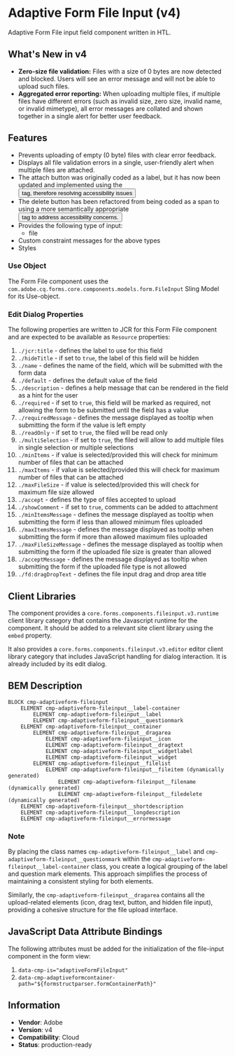 <!--
Copyright 2025 Adobe

Licensed under the Apache License, Version 2.0 (the "License");
you may not use this file except in compliance with the License.
You may obtain a copy of the License at

    http://www.apache.org/licenses/LICENSE-2.0

Unless required by applicable law or agreed to in writing, software
distributed under the License is distributed on an "AS IS" BASIS,
WITHOUT WARRANTIES OR CONDITIONS OF ANY KIND, either express or implied.
See the License for the specific language governing permissions and
limitations under the License.
-->
Adaptive Form File Input (v4)
====
Adaptive Form File input field component written in HTL.

## What's New in v4

* **Zero-size file validation:** Files with a size of 0 bytes are now detected and blocked. Users will see an error message and will not be able to upload such files.
* **Aggregated error reporting:** When uploading multiple files, if multiple files have different errors (such as invalid size, zero size, invalid name, or invalid mimetype), all error messages are collated and shown together in a single alert for better user feedback.

## Features

* Prevents uploading of empty (0 byte) files with clear error feedback.
* Displays all file validation errors in a single, user-friendly alert when multiple files are attached.
* The attach button was originally coded as a label, but it has now been updated and implemented using the <button> tag, therefore resolving accessibility issues
* The delete button has been refactored from being coded as a span to using a more semantically appropriate <button> tag to address accessibility concerns.
* Provides the following type of input:
  * file
* Custom constraint messages for the above types
* Styles

### Use Object
The Form File component uses the `com.adobe.cq.forms.core.components.models.form.FileInput` Sling Model for its Use-object.

### Edit Dialog Properties
The following properties are written to JCR for this Form File component and are expected to be available as `Resource` properties:

1. `./jcr:title` - defines the label to use for this field
2. `./hideTitle` - if set to `true`, the label of this field will be hidden
3. `./name` - defines the name of the field, which will be submitted with the form data
4. `./default` - defines the default value of the field
5. `./description` - defines a help message that can be rendered in the field as a hint for the user
6. `./required` - if set to `true`, this field will be marked as required, not allowing the form to be submitted until the field has a value
7. `./requiredMessage` - defines the message displayed as tooltip when submitting the form if the value is left empty
8. `./readOnly` - if set to `true`, the filed will be read only
9. `./multiSelection` - if set to `true`, the filed will allow to add multiple files in single selection or multiple selections
10. `./minItems` - if value is selected/provided this will check for minimum number of files that can be attached
11. `./maxItems` - if value is selected/provided this will check for maximum number of files that can be attached
12. `./maxFileSize` - if value is selected/provided this will check for maximum file size allowed
13. `./accept` - defines the type of files accepted to upload
14. `./showComment` - if set to `true`, comments can be added to attachment
15. `./minItemsMessage` - defines the message displayed as tooltip when submitting the form if less than allowed minimum files uploaded
16. `./maxItemsMessage` - defines the message displayed as tooltip when submitting the form if more than allowed maximum files uploaded
17. `./maxFileSizeMessage` - defines the message displayed as tooltip when submitting the form if the uploaded file size is greater than allowed
18. `./acceptMessage` - defines the message displayed as tooltip when submitting the form if the uploaded file type is not allowed
19. `./fd:dragDropText` - defines the file input drag and drop area title 

## Client Libraries
The component provides a `core.forms.components.fileinput.v3.runtime` client library category that contains the Javascript runtime for the component. 
It should be added to a relevant site client library using the `embed` property.

It also provides a `core.forms.components.fileinput.v3.editor` editor client library category that includes
JavaScript handling for dialog interaction. It is already included by its edit dialog.

## BEM Description
```
BLOCK cmp-adaptiveform-fileinput
    ELEMENT cmp-adaptiveform-fileinput__label-container
        ELEMENT cmp-adaptiveform-fileinput__label
        ELEMENT cmp-adaptiveform-fileinput__questionmark
    ELEMENT cmp-adaptiveform-fileinput__container
        ELEMENT cmp-adaptiveform-fileinput__dragarea
            ELEMENT cmp-adaptiveform-fileinput__icon
            ELEMENT cmp-adaptiveform-fileinput__dragtext
            ELEMENT cmp-adaptiveform-fileinput__widgetlabel
            ELEMENT cmp-adaptiveform-fileinput__widget
        ELEMENT cmp-adaptiveform-fileinput__filelist
            ELEMENT cmp-adaptiveform-fileinput__fileitem (dynamically generated)
                ELEMENT cmp-adaptiveform-fileinput__filename (dynamically generated)
                ELEMENT cmp-adaptiveform-fileinput__filedelete (dynamically generated)
    ELEMENT cmp-adaptiveform-fileinput__shortdescription
    ELEMENT cmp-adaptiveform-fileinput__longdescription
    ELEMENT cmp-adaptiveform-fileinput__errormessage
```

### Note
By placing the class names `cmp-adaptiveform-fileinput__label` and `cmp-adaptiveform-fileinput__questionmark` within the `cmp-adaptiveform-fileinput__label-container` class, you create a logical grouping of the label and question mark elements. This approach simplifies the process of maintaining a consistent styling for both elements.

Similarly, the `cmp-adaptiveform-fileinput__dragarea` contains all the upload-related elements (icon, drag text, button, and hidden file input), providing a cohesive structure for the file upload interface.

## JavaScript Data Attribute Bindings


The following attributes must be added for the initialization of the file-input component in the form view:  
 1. `data-cmp-is="adaptiveFormFileInput"`
 2. `data-cmp-adaptiveformcontainer-path="${formstructparser.formContainerPath}"`
 
 
## Information
* **Vendor**: Adobe
* **Version**: v4
* **Compatibility**: Cloud
* **Status**: production-ready


